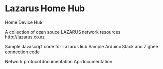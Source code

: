# Lazarus Home Hub
Home Device Hub

A collection of open souce LAZARUS network resources
http://lazarus.co.nz

Sample Javascript code for Lazarus hub
Sample Arduino Stack and Zigbee connection code

Network protocol documentation
Api documentation

